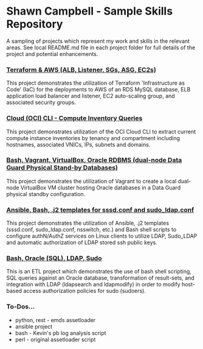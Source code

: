# Shawn Campbell - Sample Skills Repository

A sampling of projects which represent my work and skills in the relevant areas. See local README.md file in each project folder for full details of the project and potential enhancements.

### [Terraform & AWS (ALB, Listener, SGs, ASG, EC2s)](./terraform-aws/)

This project demonstrates the utilization of Terraform 'Infrastructure as Code' (IaC) for the deployments to AWS of an RDS MySQL database, ELB application load balancer and listener, EC2 auto-scaling group, and associated security groups.

### [Cloud (OCI) CLI - Compute Inventory Queries](./cloud-oci-cli/)

This project demonstrates utilization of the OCI Cloud CLI to extract current compute instance inventories by tenancy and compartment including hostnames, associated VNICs, IPs, subnets and domains.

### [Bash, Vagrant, VirtualBox, Oracle RDBMS (dual-node Data Guard Physical Stand-by Databases)](./bash-oracle-vagrant/)

This project demonstrates the utilization of Vagrant to create a local dual-node VirtualBox VM cluster hosting Oracle databases in a Data Guard physical standby configuration.  

### [Ansible, Bash, .j2 templates for sssd.conf and sudo_ldap.conf](./ansible-ldap-sssd-sudo/)

This project demonstrates the utilization of Ansible, .j2 templates (sssd.conf, sudo_ldap.conf, nsswitch, etc.) and Bash shell scripts to configure authN/AuthZ services on Linux clients to utilize LDAP, Sudo_LDAP and automatic authorization of LDAP stored ssh public keys.

### [Bash, Oracle (SQL), LDAP, Sudo](./bash-sql-ldap-sudo/)

This is an ETL project which demonstrates the use of bash shell scripting, SQL queries against an Oracle database, transformation of result-sets, and integration with LDAP (ldapsearch and ldapmodify) in order to modify host-based access authorization policies for sudo (sudoers).

### To-Dos...

- python, rest - emds assetloader
- ansible project
- bash - Kevin's pb log analysis script
- perl - original assetloader script
